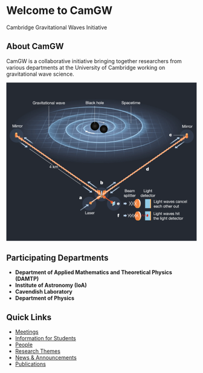 # Welcome to CamGW

Cambridge Gravitational Waves Initiative

## About CamGW

CamGW is a collaborative initiative bringing together researchers from various departments at the University of Cambridge working on gravitational wave science.

![GW](assets/images/gw_header.png)

## Participating Departments

- **Department of Applied Mathematics and Theoretical Physics (DAMTP)**
- **Institute of Astronomy (IoA)**
- **Cavendish Laboratory**
- **Department of Physics**

## Quick Links

- [Meetings](meetings.html)
- [Information for Students](students.html)
- [People](people.html)
- [Research Themes](research.html)
- [News & Announcements](news.html)
- [Publications](publications.html)
